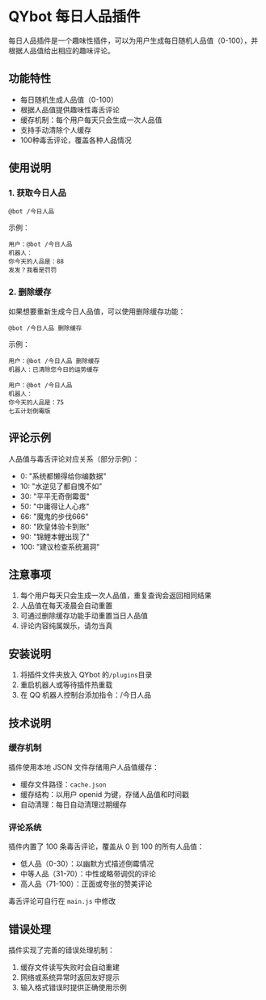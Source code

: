 # QYbot 每日人品插件

每日人品插件是一个趣味性插件，可以为用户生成每日随机人品值（0-100），并根据人品值给出相应的趣味评论。

## 功能特性

- 每日随机生成人品值（0-100）
- 根据人品值提供趣味性毒舌评论
- 缓存机制：每个用户每天只会生成一次人品值
- 支持手动清除个人缓存
- 100种毒舌评论，覆盖各种人品情况

## 使用说明

### 1. 获取今日人品

```
@bot /今日人品
```

示例：

```
用户：@bot /今日人品
机器人：
你今天的人品是：88
发发？我看是罚罚
```

### 2. 删除缓存

如果想要重新生成今日人品值，可以使用删除缓存功能：

```
@bot /今日人品 删除缓存
```

示例：

```
用户：@bot /今日人品 删除缓存
机器人：已清除您今日的运势缓存

用户：@bot /今日人品
机器人：
你今天的人品是：75
七五计划倒霉版
```

## 评论示例

人品值与毒舌评论对应关系（部分示例）：

- 0: "系统都懒得给你编数据"
- 10: "水逆见了都自愧不如"
- 30: "平平无奇倒霉蛋"
- 50: "中庸得让人心疼"
- 66: "魔鬼的步伐666"
- 80: "欧皇体验卡到账"
- 90: "锦鲤本鲤出现了"
- 100: "建议检查系统漏洞"

## 注意事项

1. 每个用户每天只会生成一次人品值，重复查询会返回相同结果
2. 人品值在每天凌晨会自动重置
3. 可通过删除缓存功能手动重置当日人品值
4. 评论内容纯属娱乐，请勿当真

## 安装说明

1. 将插件文件夹放入 QYbot 的`/plugins`目录
2. 重启机器人或等待插件热重载
3. 在 QQ 机器人控制台添加指令：/今日人品

## 技术说明

### 缓存机制

插件使用本地 JSON 文件存储用户人品值缓存：

- 缓存文件路径：`cache.json`
- 缓存结构：以用户 openid 为键，存储人品值和时间戳
- 自动清理：每日自动清理过期缓存

### 评论系统

插件内置了 100 条毒舌评论，覆盖从 0 到 100 的所有人品值：

- 低人品（0-30）：以幽默方式描述倒霉情况
- 中等人品（31-70）：中性或略带调侃的评论
- 高人品（71-100）：正面或夸张的赞美评论

毒舌评论可自行在 `main.js` 中修改

## 错误处理

插件实现了完善的错误处理机制：

1. 缓存文件读写失败时会自动重建
2. 网络或系统异常时返回友好提示
3. 输入格式错误时提供正确使用示例
        
